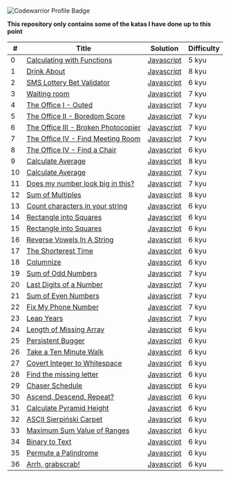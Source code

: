 ![Codewarrior Profile Badge](https://www.codewars.com/users/withLuis/badges/large
)

**This repository only contains some of the katas I have done up to this point**


| # | Title | Solution | Difficulty |
|---| ----- | -------- | ---------- |
|0|[Calculating with Functions](https://www.codewars.com/kata/525f3eda17c7cd9f9e000b39/train/javascript)|[Javascript](https://github.com/Luis0lo/codewars-vault/blob/main/5kyu/CalculatingWithFunctions.js)|5 kyu|
|1|[Drink About](https://www.codewars.com/kata/56170e844da7c6f647000063/train/javascript)|[Javascript](https://github.com/Luis0lo/codewars-vault/blob/main/8kyu/DrinkAbout.js)|8 kyu|
|2|[SMS Lottery Bet Validator](https://www.codewars.com/kata/59a3e2897ac7fd05f800005f)|[Javascript](https://github.com/Luis0lo/codewars-vault/blob/main/6kyu/SMSLotteryBetValidator.js)|6 kyu|
|3|[Waiting room](https://www.codewars.com/kata/542f0c36d002f8cd8a0005e5/train/javascript)|[Javascript](https://github.com/Luis0lo/codewars-vault/blob/main/7kyu/waitingRoom.js)|7 kyu|
|4|[The Office I - Outed](https://www.codewars.com/kata/57ecf6efc7fe13eb070000e1/train/javascript)|[Javascript](https://github.com/Luis0lo/codewars-vault/blob/main/7kyu/theOfficeI-Outed.js)|7 kyu|
|5|[The Office II - Boredom Score](https://www.codewars.com/kata/57ed4cef7b45ef8774000014/train/javascript)|[Javascript](https://github.com/Luis0lo/codewars-vault/blob/main/7kyu/theOfficeII-BoredomScore.js)|7 kyu|
|6|[The Office III - Broken Photocopier](https://www.codewars.com/kata/57ed56657b45ef922300002b/train/javascript)|[Javascript](https://github.com/Luis0lo/codewars-vault/blob/main/7kyu/theOfficeIII-BrokenPhotocopier.js)|7 kyu|
|7|[The Office IV - Find Meeting Room](https://www.codewars.com/kata/57f604a21bd4fe771b00009c/train/javascript)|[Javascript](https://github.com/Luis0lo/codewars-vault/blob/main/7kyu/theOfficeIV-FindAMeetingRoom.js)|7 kyu|
|8|[The Office IV - Find a Chair](https://www.codewars.com/kata/57f6051c3ff02f3b7300008b/train/javascript)|[Javascript](https://github.com/Luis0lo/codewars-vault/blob/main/6kyu/theOfficeV-FindChair.js)|6 kyu|
|9|[Calculate Average](https://www.codewars.com/kata/57a2013acf1fa5bfc4000921/train/javascript)|[Javascript](https://github.com/Luis0lo/codewars-vault/blob/main/8kyu/calculateAverage.js)|8 kyu|
|10|[Calculate Average](https://www.codewars.com/kata/5adadcb36edb07df5600092e/train/javascript)|[Javascript](https://github.com/Luis0lo/codewars-vault/blob/main/7kyu/count7Wonders.js)|7 kyu|
|11|[Does my number look big in this?](https://www.codewars.com/kata/5287e858c6b5a9678200083c/solutions/javascript)|[Javascript](https://github.com/Luis0lo/codewars-vault/blob/main/7kyu/isNarcissistic.js)|7 kyu|
|12|[Sum of Multiples](https://www.codewars.com/kata/57241e0f440cd279b5000829/train/javascript)|[Javascript](https://github.com/Luis0lo/codewars-vault/blob/main/8kyu/sumOfMultiples.js)|8 kyu|
|13|[Count characters in your string](https://www.codewars.com/kata/52efefcbcdf57161d4000091/train/javascript)|[Javascript](https://github.com/Luis0lo/codewars-vault/blob/main/6kyu/countCharInString.js)|6 kyu|
|14|[Rectangle into Squares](https://www.codewars.com/kata/55466989aeecab5aac00003e/train/javascript)|[Javascript](https://github.com/Luis0lo/codewars-vault/blob/main/6kyu/rectangleIntoSquares.js)|6 kyu|
|15|[Rectangle into Squares](https://www.codewars.com/kata/534d2f5b5371ecf8d2000a08/train/javascript)|[Javascript](https://github.com/Luis0lo/codewars-vault/blob/main/6kyu/multiplicationTable.js)|6 kyu|
|16|[Reverse Vowels In A String](https://www.codewars.com/kata/585db3e8eec141ce9a00008f/train/javascript)|[Javascript](https://github.com/Luis0lo/codewars-vault/blob/main/6kyu/reverseVowels.js)|6 kyu|
|17|[The Shorterest Time](https://www.codewars.com/kata/5953c6f8af7ac14fd4000021/train/javascript)|[Javascript](https://github.com/Luis0lo/codewars-vault/blob/main/6kyu/theShorterestTime.js)|6 kyu|
|18|[Columnize](https://www.codewars.com/kata/6087bb6050a6230049a068f1/train/javascript)|[Javascript](https://github.com/Luis0lo/codewars-vault/blob/main/6kyu/columnize.js)|6 kyu|
|19|[Sum of Odd Numbers](https://www.codewars.com/kata/55fd2d567d94ac3bc9000064/train/javascript)|[Javascript](https://github.com/Luis0lo/codewars-vault/blob/main/7kyu/sumOddNumbers.js)|7 kyu|
|20|[Last Digits of a Number](https://www.codewars.com/kata/5cd5ba1ce4471a00256930c0/train/javascript)|[Javascript](https://github.com/Luis0lo/codewars-vault/blob/main/7kyu/lastDigits.js)|7 kyu|
|21|[Sum of Even Numbers](https://www.codewars.com/kata/586beb5ba44cfc44ed0006c3/train/javascript)|[Javascript](https://github.com/Luis0lo/codewars-vault/blob/main/7kyu/sumEvenNumbers.js)|7 kyu|
|22|[Fix My Phone Number](https://www.codewars.com/kata/596343a24489a8b2a00000a2/train/javascript)|[Javascript](https://github.com/Luis0lo/codewars-vault/blob/main/7kyu/fixMyPhoneNumber.js)|7 kyu|
|23|[Leap Years](https://www.codewars.com/kata/526c7363236867513f0005ca/train/javascript)|[Javascript](https://github.com/Luis0lo/codewars-vault/blob/main/7kyu/leapYears.js)|7 kyu|
|24|[Length of Missing Array](https://www.codewars.com/kata/57b6f5aadb5b3d0ae3000611/train/javascript)|[Javascript](https://github.com/Luis0lo/codewars-vault/blob/main/6kyu/lengthOfMissingArray.js)|6 kyu|
|25|[Persistent Bugger](https://www.codewars.com/kata/55bf01e5a717a0d57e0000ec/train/javascript)|[Javascript](https://github.com/Luis0lo/codewars-vault/blob/main/6kyu/persistentBugger.js)|6 kyu|
|26|[Take a Ten Minute Walk](https://www.codewars.com/kata/54da539698b8a2ad76000228/train/javascript)|[Javascript](https://github.com/Luis0lo/codewars-vault/blob/main/6kyu/tenMinutesWalk.js)|6 kyu|
|27|[Covert Integer to Whitespace](https://www.codewars.com/kata/55b350026cc02ac1a7000032/train/javascript)|[Javascript](https://github.com/Luis0lo/codewars-vault/blob/main/6kyu/integerToWhitespace.js)|6 kyu|
|28|[Find the missing letter](https://www.codewars.com/kata/5839edaa6754d6fec10000a2/train/javascript)|[Javascript](https://github.com/Luis0lo/codewars-vault/blob/main/6kyu/findMissingLetter.js)|6 kyu|
|29|[Chaser Schedule](https://www.codewars.com/kata/628df6b29070907ecb3c2d83/train/javascript)|[Javascript](https://github.com/Luis0lo/codewars-vault/blob/main/6kyu/chaserSchedule.js)|6 kyu|
|30|[Ascend, Descend, Repeat?](https://www.codewars.com/kata/62ca07aaedc75c88fb95ee2f/javascript)|[Javascript](https://github.com/Luis0lo/codewars-vault/blob/main/6kyu/ascendDescendRepeat.js)|6 kyu|
|31|[Calculate Pyramid Height](https://www.codewars.com/kata/56968ce7753513604b000055/train/javascript)|[Javascript](https://github.com/Luis0lo/codewars-vault/blob/main/6kyu/calculatePyramidHeight.js)|6 kyu|
|32|[ASCII Sierpiński Carpet](https://www.codewars.com/kata/630006e1b4e54c7a7e943679/train/javascript)|[Javascript](https://github.com/Luis0lo/codewars-vault/blob/main/6kyu/asciiCarpet.js)|6 kyu|
|33|[Maximum Sum Value of Ranges](https://www.codewars.com/kata/583d10c03f02f41462000137/train/javascript)|[Javascript](https://github.com/Luis0lo/codewars-vault/blob/main/6kyu/maximumSumOfRanges.js)|6 kyu|
|34|[Binary to Text](https://www.codewars.com/kata/5583d268479559400d000064/train/javascript)|[Javascript](https://github.com/Luis0lo/codewars-vault/blob/main/6kyu/binaryToText.js)|6 kyu|
|35|[Permute a Palindrome](https://www.codewars.com/kata/58ae6ae22c3aaafc58000079/train/javascript)|[Javascript](https://github.com/Luis0lo/codewars-vault/blob/main/6kyu/permutePalindrome.js)|6 kyu|
|36|[Arrh, grabscrab!](https://www.codewars.com/kata/52b305bec65ea40fe90007a7/train/javascript)|[Javascript](https://github.com/Luis0lo/codewars-vault/blob/main/6kyu/arrhGrabscrab.js)|6 kyu|